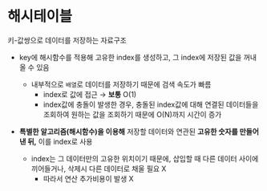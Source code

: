 # 해시테이블

키-값쌍으로 데이터를 저장하는 자료구조

- key에 해시함수를 적용해 고유한 index를 생성하고, 그 index에 저장된 값을 꺼내올 수 있음

  - 내부적으로 `배열`로 데이터를 저장하기 때문에 검색 속도가 빠름
    - index로 값에 접근 → **보통** O(1)
    - index값에 충돌이 발생한 경우, 충돌된 index값에 대해 연결된 데이터들을 조회하여 원하는 값을 조회하기 때문에 O(N)까지 시간이 증가

- **특별한 알고리즘(해시함수)을 이용해** 저장할 데이터와 연관된 **고유한 숫자를 만들어 낸 뒤,** 이를 index로 사용
  - index는 그 데이터만의 고유한 위치이기 때문에, 삽입할 때 다른 데이터 사이에 끼어들거나, 삭제시 다른 데이터로 채울 필요 X
    - 따라서 연산 추가비용이 발생 X
